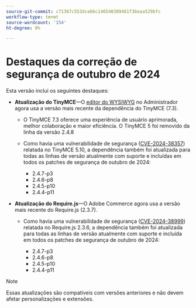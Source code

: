 ```yaml
---
source-git-commit: c71367c553dce66c146540389461f36eaa529bfc
workflow-type: tm+mt
source-wordcount: '154'
ht-degree: 0%

---
```

# Destaques da correção de segurança de outubro de 2024

Esta versão inclui os seguintes destaques:

* **Atualização do TinyMCE**—O [editor do WYSIWYG](https://experienceleague.adobe.com/pt-br/docs/commerce-admin/content-design/wysiwyg/editor) no Administrador agora usa a versão mais recente da dependência do TinyMCE (7.3&#x200B;).

   * O TinyMCE 7.3 oferece uma experiência de usuário aprimorada, melhor colaboração e maior eficiência. O TinyMCE 5 foi removido da linha da versão 2.4.8&#x200B;

   * Como havia uma vulnerabilidade de segurança ([CVE-2024-38357](https://nvd.nist.gov/vuln/detail/CVE-2024-38357)) relatada no TinyMCE 5.10, a dependência também foi atualizada para todas as linhas de versão atualmente com suporte e incluídas em todos os patches de segurança de outubro de 2024:

      * 2.4.7-p3
      * 2.4.6-p8
      * 2.4.5-p10
      * 2.4.4-p11

* **Atualização do Require.js**—O Adobe Commerce agora usa a versão mais recente do Require.js (2.3.7).

   * Como havia uma vulnerabilidade de segurança ([CVE-2024-38999](https://nvd.nist.gov/vuln/detail/CVE-2024-38999)) relatada no Require.js 2.3.6, a dependência também foi atualizada para todas as linhas de versão atualmente com suporte e incluída em todos os patches de segurança de outubro de 2024:

      * 2.4.7-p3
      * 2.4.6-p8
      * 2.4.5-p10
      * 2.4.4-p11

>[!NOTE]
>
>Essas atualizações são compatíveis com versões anteriores e não devem afetar personalizações e extensões.&#x200B;
